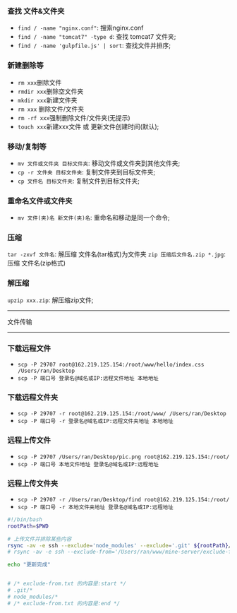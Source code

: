### 查找 文件&文件夹
* `find / -name "nginx.conf"`: 搜索nginx.conf
* `find / -name "tomcat7" -type d`: 查找 tomcat7 文件夹;
* `find / -name 'gulpfile.js' | sort`: 查找文件并排序;


### 新建删除等
* `rm xxx`删除文件
* `rmdir xxx`删除空文件夹
* `mkdir xxx`新建文件夹
* `rm xxx` 删除文件/文件夹
* `rm -rf xxx`强制删除文件/文件夹(无提示)
* `touch xxx`新建xxx文件 或 更新文件创建时间(默认);

### 移动/复制等
* `mv 文件或文件夹 目标文件夹`: 移动文件或文件夹到其他文件夹;
* `cp -r 文件夹 目标文件夹`: 复制文件夹到目标文件夹;
* `cp 文件名 目标文件夹`: 复制文件到目标文件夹;

### 重命名文件或文件夹
* `mv 文件(夹)名 新文件(夹)名`: 重命名和移动是同一个命令;

### 压缩
`tar -zxvf 文件名`: 解压缩 文件名(tar格式)为文件夹
`zip 压缩后文件名.zip *.jpg`: 压缩 文件名(zip格式)

### 解压缩
`upzip xxx.zip`: 解压缩zip文件;

***
文件传输
***
### 下载远程文件
* `scp -P 29707 root@162.219.125.154:/root/www/hello/index.css /Users/ran/Desktop`
* `scp -P 端口号 登录名@域名或IP:远程文件地址 本地地址`

### 下载远程文件夹
* `scp -P 29707 -r root@162.219.125.154:/root/www/ /Users/ran/Desktop`
* `scp -P 端口号 -r 登录名@域名或IP:远程文件夹地址 本地地址`

### 远程上传文件
* `scp -P 29707 /Users/ran/Desktop/pic.png root@162.219.125.154:/root/`
* `scp -P 端口号 本地文件地址 登录名@域名或IP:远程地址`

### 远程上传文件夹
* `scp -P 29707 -r /Users/ran/Desktop/find root@162.219.125.154:/root/`
* `scp -P 端口号 -r 本地文件夹地址 登录名@域名或IP:远程地址`


```sh
#!/bin/bash
rootPath=$PWD

# 上传文件并排除某些内容
rsync -av -e ssh --exclude='node_modules' --exclude='.git' ${rootPath}/../mine-server root@39.106.117.191:/home/ran/www/
# rsync -av -e ssh --exclude-from='/Users/ran/www/mine-server/exclude-from.txt' ${rootPath}/../mine-server root@39.106.117.191:/home/ran/www/

echo "更新完成"


# /* exclude-from.txt 的内容是:start */
# .git/* 
# node_modules/*
# /* exclude-from.txt 的内容是:end */
```